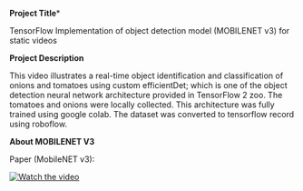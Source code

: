 **Project Title***

TensorFlow Implementation of object detection model (MOBILENET v3) for static videos

**Project Description**

This video illustrates a real-time object identification and classification of onions and tomatoes using custom efficientDet; which is one of the object detection neural network architecture provided in TensorFlow 2 zoo. The tomatoes and onions were locally collected. This architecture was fully trained using google colab. The dataset was converted to tensorflow record using roboflow. 

**About MOBILENET V3**


Paper (MobileNET v3): 

[![Watch the video](https://i.imgur.com/vKb2F1B.png)](https://www.youtube.com/watch?v=rQn_a_681x0)


